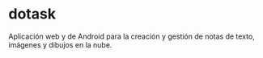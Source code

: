 # dotask
Aplicación web y de Android para la creación y gestión de notas de texto, imágenes y dibujos en la nube.
